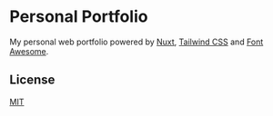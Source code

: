 # Personal Portfolio
My personal web portfolio powered by [Nuxt](https://nuxt.com/), [Tailwind CSS](https://tailwindcss.com/) and [Font Awesome](https://fontawesome.com/).

## License
[MIT](./LICENSE)
